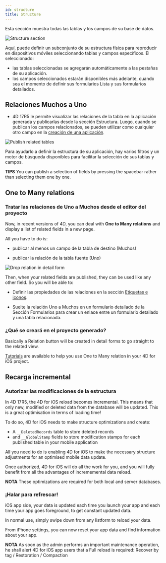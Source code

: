 ```yaml
---
id: structure
title: Structure
---
```


Esta sección muestra todas las tablas y los campos de su base de datos.

![Structure section](assets/en/project-editor/Structure-section-4D-for-iOS.png)

Aquí, puede definir un subconjunto de su estructura física para reproducir en dispositivos móviles seleccionando tablas y campos específicos. El seleccionado:

* las tablas seleccionadas se agregarán automáticamente a las pestañas de su aplicación.
* los campos seleccionados estarán disponibles más adelante, cuando sea el momento de definir sus formularios Lista y sus formularios detallados.

## Relaciones Muchos a Uno

* 4D 17R5 le permite visualizar las relaciones de la tabla en la aplicación generada y publicarlas desde la sección Estructura. Luego, cuando se publican los campos relacionados, se pueden utilizar como cualquier otro campo en la [creación de una aplicación](many-to-one-relations.html).

![Publish related tables](assets/en/project-editor/Structure-section-N-to-1-relations-4D-for-iOS.png)

Para ayudarlo a definir la estructura de su aplicación, hay varios filtros y un motor de búsqueda disponibles para facilitar la selección de sus tablas y campos.<div class = "tips">
**TIPS**
You can publish a selection of fields by pressing the spacebar rather than selecting them one by one.</div>

## One to Many relations

### Tratar las relaciones de Uno a Muchos desde el editor del proyecto

Now, in recent versions of 4D, you can deal with **One to Many relations** and display a list of related fields in a new page.

All you have to do is:

* publicar al menos un campo de la tabla de destino (Muchos)

* publicar la relación de la tabla fuente (Uno)

![Drop relation in detail form](assets/en/project-editor/Structure-1-to-N-relations-4D-for-iOS.png)

Then, when your related fields are published, they can be used like any other field. So you will be able to:

* Definir las propiedades de las relaciones en la sección [ Etiquetas e iconos](labels-and-icons.html#relations-properties).

* Suelte la relación Uno a Muchos en un formulario detallado de la Sección Formularios para crear un enlace entre un formulario detallado y una tabla relacionada.

### ¿Qué se creará en el proyecto generado?

Basically a Relation button will be created in detail forms to go straight to the related view.

[Tutorials](one-to-many-relations.html) are available to help you use One to Many relation in your 4D for iOS project.



## Recarga incremental

### Autorizar las modificaciones de la estructura

In 4D 17R5, the 4D for iOS reload becomes incremental. This means that only new, modified or deleted data from the database will be updated. This is a great optimisation in terms of loading time!

To do so, 4D for iOS needs to make structure optimizations and create:

* A `__DeletedRecords` table to store deleted records
* and `__GlobalStamp` fields to store modification stamps for each published table in your mobile application

All you need to do is enabling 4D for iOS to make the necessary structure adjustments for an optimised mobile data update.

Once authorized, 4D for iOS will do all the work for you, and you will fully benefit from all the advantages of incrememental data reload.<div class = "tips">
**NOTA**
These optimizations are required for both local and server databases.</div>

### ¡Halar para refrescar!

iOS app side, your data is updated each time you launch your app and each time your app goes foreground, to get constant updated data.

In normal use, simply swipe down from any listform to reload your data.

From iPhone settings, you can now reset your app data and find information about your app. <div class = "tips">
**NOTA**
As soon as the admin performs an important maintenance operation, he shall alert 4D for iOS app users that a Full reload is required: Recover by tag / Restoration / Compaction</div>
